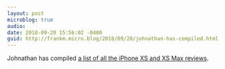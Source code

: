 ```yaml
---
layout: post
microblog: true
audio: 
date: 2018-09-20 15:56:02 -0400
guid: http://frankm.micro.blog/2018/09/20/johnathan-has-compiled.html
---
```

Johnathan has compiled [a list of all the iPhone XS and XS Max reviews](https://johnathan.org/posts/2018/09/all-the-iphone-xs-and-xs-max-reviews-in-one-place.html). 
